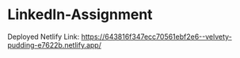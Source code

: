# LinkedIn-Assignment

Deployed Netlify Link:
https://643816f347ecc70561ebf2e6--velvety-pudding-e7622b.netlify.app/
